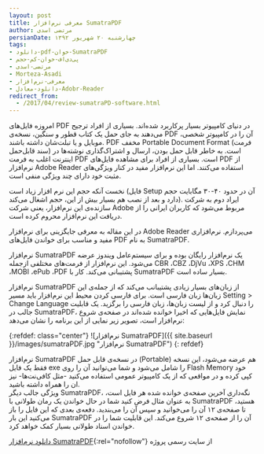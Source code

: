```yaml
---
layout: post
title: معرفی نرم‌افزار SumatraPDF
author: مرتضی اسدی
persianDate: چهارشنبه ۲۰ شهریور ۱۳۹۲
tags:
- دانلود-pdf-خوان-SumatraPDF
- پی‌دی‌اف-خوان-کم-حجم
- مرتضی-اسدی
- Morteza-Asadi
- معرفی-نرم‌افزار
- دانلود-معادل-Adobr-Reader
redirect_from: 
  - /2017/04/review-sumatraPD-software.html
---
```

امروزه فایل‌های PDF در دنیای کامپیوتر بسیار پرکاربرد شده‌اند. بسیاری از افراد ترجیح می‌دهند به جای حمل یک کتاب قطور و سنگین، نسخه‌ی PDF آن را در کامپیوتر شخصی، موبایل و یا تبلت‌شان داشته باشند. PDF مخفف Portable Document Format (فرمت سند قابل‌حمل) است. به خاطر قابل حمل بودن، ارسال و اشتراک‌گذاری نوشته‌ها در اینترنت اغلب به فرمت PDF است. بسیاری از افراد برای مشاهده فایل‌های PDF از نرم‌افزار Adobe Reader استفاده می‌کنند. اما این نرم‌افزار مفید در کنار ویژگی‌های مثبت خود دارای چند ویژگی منفی است.

نخست آنکه حجم این نرم افزار زیاد است (فایل Setup آن در حدود ۴۰-۳۰ مگابایت حجم دارد و بعد از نصب هم بسیار بیش از این، حجم اشغال می‌کند). ایراد دوم به شرکت سازنده‌ی این نرم‌افزار، یعنی شرکت Adobe مربوط می‌شود که کاربران ایرانی را از دریافت این نرم‌افزار محروم کرده است.

در این مقاله به معرفی جایگزینی برای نرم‌افزار Adobe Reader می‌پردازم. نرم‌افزاری مفید و مناسب برای خواندن فایل‌های PDF به نام SumatraPDF.   
  
نرم‌افزار SumatraPDF یک نرم‌افزار رایگان بوده و برای سیستم‌عامل ویندوز عرضه می‌شود. این نرم‌افزار از فرمت‌های مختلفی ازجمله CBR ،CBZ ،DjVu ،XPS ،CHM ،MOBI ،ePub ،PDF پشتیبانی می‌کند. کار با SumatraPDF بسیار ساده است.  
  
نرم‌افزار SumatraPDF از زبان‌های بسیار زیادی پشتیبانب می‌کند که از جمله‌ی این زبان‌ها زبان فارسی است. برای فارسی کردن محیط این نرم‌افزار باید مسیر Setting > Change Language را دنبال کرد و از لیست زبان‌ها، زبان فارسی را برگزید. یک قابلیت جالب در SumatraPDF، نمایش فایل‌هایی که اخیرا خوانده شده‌اند در صفحه‌ی شروع نرم‌افزار است، تصویر زیر نمایی از این برنامه را نشان می‌دهد:  

{:refdef: class="center"}
![نرم‌افزار SumatraPDF]({{ site.baseurl }}/images/sumatraPDF.jpg "نرم‌افزار SumatraPDF")
{: refdef}
  
نرم‌افزار SumatraPDF در نسخه‌ی قابل حمل (Portable) هم عرضه می‌شود، این نسخه فقط یک فایل exe را شامل می‌شود و شما می‌توانید آن را روی Flash Memory خود کپی کرده و در مواقعی که از یک کامپیوتر عمومی استفاده می‌کنید -مثل کافی‌نت‌ها- نیز ان را همراه داشته باشید.  
ویژگی جالب دیگر SumatraPDF، نگه‌داری آخرین صفحه‌ی خوانده شده هر فایل است، به عنوان مثال فرض کنید شما در حال خواندن یک رمان طولانی با SumatraPDF هستید، تا صفحه‌ی ۱۲ آن را می‌خوانید و سپس آن را می‌بندید. دفعه‌ی بعدی که این فایل را باز می‌کنید این بار SumatraPDF آن را از صفحه‌ی ۱۲ شروع می‌کند. این قابلیت شما را در خواندن اسناد طولانی بسیار کمک خواهد کرد.  
  
[دانلود نرم‌افزار SumatraPDF](http://blog.kowalczyk.info/software/sumatrapdf/download-free-pdf-viewer.html "دانلود SumatraPDF"){:rel="nofollow"} از سایت رسمی پروژه
